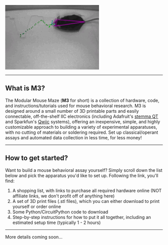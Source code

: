 ![test gif](/assets/test.gif)

---


## What is M3?

The Modular Mouse Maze (**M3** for short) is a collection of hardware, code, and instructions/tutorials used for mouse behavioral research. M3 is designed around a small number of 3D printable parts and easily connectable, off-the-shelf IIC electronics (including Adafruit's [stemma QT](https://learn.adafruit.com/introducing-adafruit-stemma-qt/what-is-stemma-qt) and Sparkfun's [Qwiic](https://www.sparkfun.com/qwiic) systems), offering an inexpensive, simple, and highly customizable approach to building a variety of experimental apparatuses, with no cutting of materials or soldering required. Set up classical/operant assays and automated data collection in less time, for less money!

---

## How to get started?
Want to build a mouse behavioral assay yourself? Simply scroll down the list below and pick the apparatus you'd like to set up. Following the link, you'll find:
1. A shopping list, with links to purchase all required hardware online (NOT affiliate links, we don't profit off of anything here)
2. A set of 3D print files (.stl files), which you can either download to print yourself or order online
3. Some Python/CircuitPython code to download
4. Step-by-step instructions for how to put it all together, including an estimated setup time (typically 1 - 2 hours)

---

More details coming soon...

